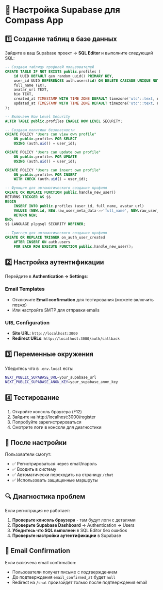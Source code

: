 # 🔧 Настройка Supabase для Compass App

## 1️⃣ Создание таблиц в базе данных

Зайдите в ваш Supabase проект → **SQL Editor** и выполните следующий SQL:

```sql
-- Создаем таблицу профилей пользователей
CREATE TABLE IF NOT EXISTS public.profiles (
    id UUID DEFAULT gen_random_uuid() PRIMARY KEY,
    user_id UUID REFERENCES auth.users(id) ON DELETE CASCADE UNIQUE NOT NULL,
    full_name TEXT,
    avatar_url TEXT,
    bio TEXT,
    created_at TIMESTAMP WITH TIME ZONE DEFAULT timezone('utc'::text, now()) NOT NULL,
    updated_at TIMESTAMP WITH TIME ZONE DEFAULT timezone('utc'::text, now()) NOT NULL
);

-- Включаем Row Level Security
ALTER TABLE public.profiles ENABLE ROW LEVEL SECURITY;

-- Создаем политики безопасности
CREATE POLICY "Users can view own profile"
    ON public.profiles FOR SELECT
    USING (auth.uid() = user_id);

CREATE POLICY "Users can update own profile"
    ON public.profiles FOR UPDATE
    USING (auth.uid() = user_id);

CREATE POLICY "Users can insert own profile"
    ON public.profiles FOR INSERT
    WITH CHECK (auth.uid() = user_id);

-- Функция для автоматического создания профиля
CREATE OR REPLACE FUNCTION public.handle_new_user()
RETURNS TRIGGER AS $$
BEGIN
    INSERT INTO public.profiles (user_id, full_name, avatar_url)
    VALUES (NEW.id, NEW.raw_user_meta_data->>'full_name', NEW.raw_user_meta_data->>'avatar_url');
    RETURN NEW;
END;
$$ LANGUAGE plpgsql SECURITY DEFINER;

-- Триггер для автоматического создания профиля
CREATE OR REPLACE TRIGGER on_auth_user_created
    AFTER INSERT ON auth.users
    FOR EACH ROW EXECUTE FUNCTION public.handle_new_user();
```

## 2️⃣ Настройка аутентификации

Перейдите в **Authentication → Settings**:

### Email Templates
- Отключите **Email confirmation** для тестирования (можете включить позже)
- Или настройте SMTP для отправки emails

### URL Configuration
- **Site URL**: `http://localhost:3000`
- **Redirect URLs**: `http://localhost:3000/auth/callback`

## 3️⃣ Переменные окружения

Убедитесь что в `.env.local` есть:

```bash
NEXT_PUBLIC_SUPABASE_URL=your_supabase_url
NEXT_PUBLIC_SUPABASE_ANON_KEY=your_supabase_anon_key
```

## 4️⃣ Тестирование

1. Откройте консоль браузера (F12)
2. Зайдите на http://localhost:3000/register
3. Попробуйте зарегистрироваться
4. Смотрите логи в консоли для диагностики

## 🚀 После настройки

Пользователи смогут:
- ✅ Регистрироваться через email/пароль
- ✅ Входить в систему  
- ✅ Автоматически переходить на страницу `/chat`
- ✅ Использовать защищенные маршруты

## 🔍 Диагностика проблем

Если регистрация не работает:

1. **Проверьте консоль браузера** - там будут логи с деталями
2. **Проверьте Supabase Dashboard** → Authentication → Users
3. **Убедитесь что SQL выполнен** в SQL Editor без ошибок
4. **Проверьте настройки аутентификации** в Supabase

## 📧 Email Confirmation

Если включена email confirmation:
- Пользователи получат письмо с подтверждением
- До подтверждения `email_confirmed_at` будет `null`
- Redirect на `/chat` произойдет только после подтверждения email 
